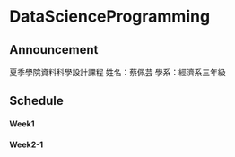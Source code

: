 # DataScienceProgramming
## Announcement
夏季學院資料科學設計課程
姓名：蔡佩芸
學系：經濟系三年級

## Schedule
#### Week1
#### Week2-1
